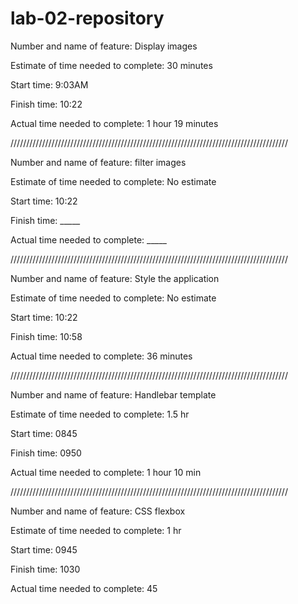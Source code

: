 # lab-02-repository

Number and name of feature: Display images

Estimate of time needed to complete: 30 minutes

Start time: 9:03AM

Finish time: 10:22

Actual time needed to complete: 1 hour 19 minutes

////////////////////////////////////////////////////////////////////////////////////////

Number and name of feature: filter images

Estimate of time needed to complete: No estimate

Start time: 10:22

Finish time: _____

Actual time needed to complete: _____

////////////////////////////////////////////////////////////////////////////////////////

Number and name of feature: Style the application

Estimate of time needed to complete: No estimate

Start time: 10:22

Finish time: 10:58

Actual time needed to complete: 36 minutes


////////////////////////////////////////////////////////////////////////////////////////

Number and name of feature: Handlebar template

Estimate of time needed to complete: 1.5 hr

Start time: 0845

Finish time: 0950

Actual time needed to complete: 1 hour 10 min

////////////////////////////////////////////////////////////////////////////////////////

Number and name of feature: CSS flexbox

Estimate of time needed to complete: 1 hr

Start time: 0945

Finish time: 1030

Actual time needed to complete: 45